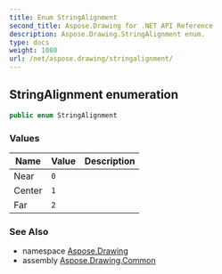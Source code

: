 ```yaml
---
title: Enum StringAlignment
second_title: Aspose.Drawing for .NET API Reference
description: Aspose.Drawing.StringAlignment enum. 
type: docs
weight: 1080
url: /net/aspose.drawing/stringalignment/
---
```

## StringAlignment enumeration

```csharp
public enum StringAlignment
```

### Values

| Name | Value | Description |
| --- | --- | --- |
| Near | `0` |  |
| Center | `1` |  |
| Far | `2` |  |

### See Also

* namespace [Aspose.Drawing](../../aspose.drawing/)
* assembly [Aspose.Drawing.Common](../../)


